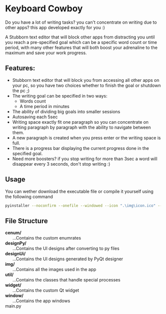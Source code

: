 # Keyboard Cowboy
Do you have a lot of writing tasks? you can't concentrate on writing due to other apps? this app developed exactly for you :)

A Stubborn text editor that will block other apps from distracting you until you reach a pre-specified goal which can be a specific word count or time period, with many other features that will both boost your adrenaline to the maximum and save your work progress.

## Features:
- Stubborn text editor that will block you from accessing all other apps on your pc, so you have two choices whether to finish the goal or shutdown the pc ;)
- The writing goal can be specified in two ways:
  - Words count
  - A time period in minutes
- The ability of dividing big goals into smaller sessions
- Autosaving each 5sec
- Writing space exactly fit one paragraph so you can concentrate on writing paragraph by paragraph with the ability to navigate between them.
- A new paragraph is created when you press enter or the writing space is full.
- There is a progress bar displaying the current progress done in the specified goal.
- Need more boosters? if you stop writing for more than 3sec a word will disappear every 3 seconds, don't stop writing :)

## Usage
You can wether download the executable file or compile it yourself using the following command

```bash
pyinstaller --noconfirm --onefile --windowed --icon ".\img\icon.ico" --name "KEYBOARD COWBOY"  ".\main.py"
```

## File Structure
**cenum/**</br>
&nbsp;&nbsp;&nbsp;&nbsp;&nbsp;&nbsp;...Contains the custom enumrates</br>
**designPy/**</br>
&nbsp;&nbsp;&nbsp;&nbsp;&nbsp;&nbsp;...Contains the UI designs after converting to py files</br>
**designUi/**</br>
&nbsp;&nbsp;&nbsp;&nbsp;&nbsp;&nbsp;...Contains the UI designs generated by PyQt designer</br>
**img/**</br>
&nbsp;&nbsp;&nbsp;&nbsp;&nbsp;&nbsp;...Contains all the images used in the app</br>
**util/**</br>
&nbsp;&nbsp;&nbsp;&nbsp;&nbsp;&nbsp;...Contains the classes that handle special processes</br>
**widget/**</br>
&nbsp;&nbsp;&nbsp;&nbsp;&nbsp;&nbsp;...Contains the custom Qt widget</br>
**window/**</br>
&nbsp;&nbsp;&nbsp;&nbsp;&nbsp;&nbsp;...Contains the app windows</br>
main.py</br>